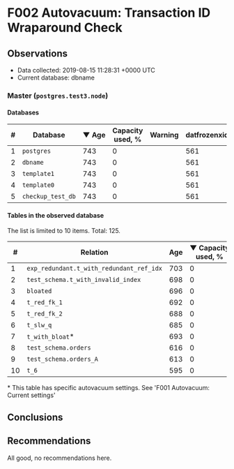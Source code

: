 # F002 Autovacuum: Transaction ID Wraparound Check #

## Observations ##
- Data collected: 2019-08-15 11:28:31 +0000 UTC
- Current database: dbname




### Master (`postgres.test3.node`) ###


#### Databases ####


| \# | Database | &#9660;&nbsp;Age | Capacity used, % | Warning | datfrozenxid |
|--|--------|-----|------------------|---------|--------------|
| 1 |`postgres`|743 |0 |  |561 |
| 2 |`dbname`|743 |0 |  |561 |
| 3 |`template1`|743 |0 |  |561 |
| 4 |`template0`|743 |0 |  |561 |
| 5 |`checkup_test_db`|743 |0 |  |561 |


#### Tables in the observed database ####
The list is limited to 10 items. Total: 125.

| \# | Relation | Age | &#9660;&nbsp;Capacity used, % | Warning |rel_relfrozenxid | toast_relfrozenxid |
|---|-------|-----|------------------|---------|-----------------|--------------------|
| 1 |`exp_redundant.t_with_redundant_ref_idx` |703 |0 |  |601 |0 |
| 2 |`test_schema.t_with_invalid_index` |698 |0 |  |606 |0 |
| 3 |`bloated` |696 |0 |  |608 |0 |
| 4 |`t_red_fk_1` |692 |0 |  |612 |0 |
| 5 |`t_red_fk_2` |688 |0 |  |616 |0 |
| 6 |`t_slw_q` |685 |0 |  |619 |0 |
| 7 |`t_with_bloat`\* |693 |0 |  |611 |0 |
| 8 |`test_schema.orders` |616 |0 |  |688 |0 |
| 9 |`test_schema.orders_A` |613 |0 |  |691 |0 |
| 10 |`t_6` |595 |0 |  |709 |0 |


\* This table has specific autovacuum settings. See 'F001 Autovacuum: Current settings'


## Conclusions ##
 


## Recommendations ##
  All good, no recommendations here.
 

